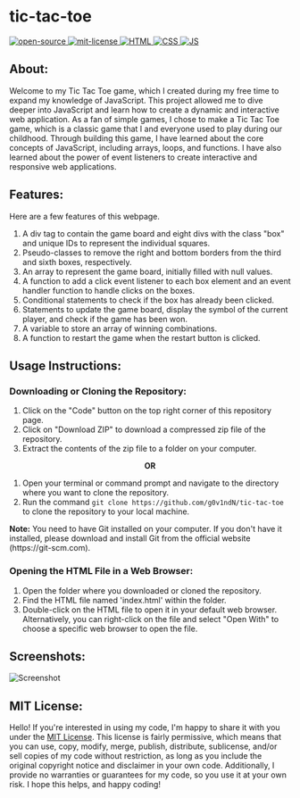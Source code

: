 # tic-tac-toe
<div align="left">
   <a href="https://opensource.org/osd">
      <img src="https://firstcontributions.github.io/open-source-badges/badges/open-source-v1/open-source.svg" alt="open-source"/>
   </a>
   <a href="https://opensource.org/license/mit/">
      <img src="https://img.shields.io/badge/License-MIT-green" alt="mit-license"/>
   </a>
   <a href="https://developer.mozilla.org/en-US/docs/Web/HTML">
      <img src="https://img.shields.io/badge/HTML-%23E44D26" alt="HTML"/>
   </a>
   <a href="https://developer.mozilla.org/en-US/docs/Web/CSS">
      <img src="https://img.shields.io/badge/CSS-%232965F1" alt="CSS"/>
   </a>
   <a href="https://developer.mozilla.org/en-US/docs/Web/JavaScript">
      <img src="https://img.shields.io/badge/JavaScript-%23F0DB4F" alt="JS"/>
   </a>
</div>

## About:
Welcome to my Tic Tac Toe game, which I created during my free time to expand my knowledge of JavaScript. This project allowed me to dive deeper into JavaScript and learn how to create a dynamic and interactive web application. As a fan of simple games, I chose to make a Tic Tac Toe game, which is a classic game that I and everyone used to play during our childhood. Through building this game, I have learned about the core concepts of JavaScript, including arrays, loops, and functions. I have also learned about the power of event listeners to create interactive and responsive web applications.

## Features:
Here are a few features of this webpage.
1. A div tag to contain the game board and eight divs with the class "box" and unique IDs to represent the individual squares.
2. Pseudo-classes to remove the right and bottom borders from the third and sixth boxes, respectively.
3. An array to represent the game board, initially filled with null values.
4. A function to add a click event listener to each box element and an event handler function to handle clicks on the boxes.
5. Conditional statements to check if the box has already been clicked.
6. Statements to update the game board, display the symbol of the current player, and check if the game has been won.
7. A variable to store an array of winning combinations.
8. A function to restart the game when the restart button is clicked. 

## Usage Instructions:

### Downloading or Cloning the Repository:
1. Click on the "Code" button on the top right corner of this repository page.
2. Click on "Download ZIP" to download a compressed zip file of the repository.
3. Extract the contents of the zip file to a folder on your computer.

<p align="center"><b> OR </b></p>

1. Open your terminal or command prompt and navigate to the directory where you want to clone the repository.
2. Run the command `git clone https://github.com/g0v1ndN/tic-tac-toe` to clone the repository to your local machine.
<p><b>Note:</b> You need to have Git installed on your computer. If you don't have it installed, please download and install Git from the official website (https://git-scm.com).</p>

### Opening the HTML File in a Web Browser:
1. Open the folder where you downloaded or cloned the repository.
2. Find the HTML file named 'index.html' within the folder.
3. Double-click on the HTML file to open it in your default web browser. Alternatively, you can right-click on the file and select "Open With" to choose a specific web browser to open the file.

## Screenshots:
<img src="https://github.com/g0v1ndN/tic-tac-toe/blob/main/images/Screenshot%20002.png" alt="Screenshot"/>

## MIT License: 
Hello! If you're interested in using my code, I'm happy to share it with you under the <a href="https://github.com/g0v1ndN/tic-tac-toe/blob/main/LICENSE">MIT License</a>. This license is fairly permissive, which means that you can use, copy, modify, merge, publish, distribute, sublicense, and/or sell copies of my code without restriction, as long as you include the original copyright notice and disclaimer in your own code. Additionally, I provide no warranties or guarantees for my code, so you use it at your own risk. I hope this helps, and happy coding!
